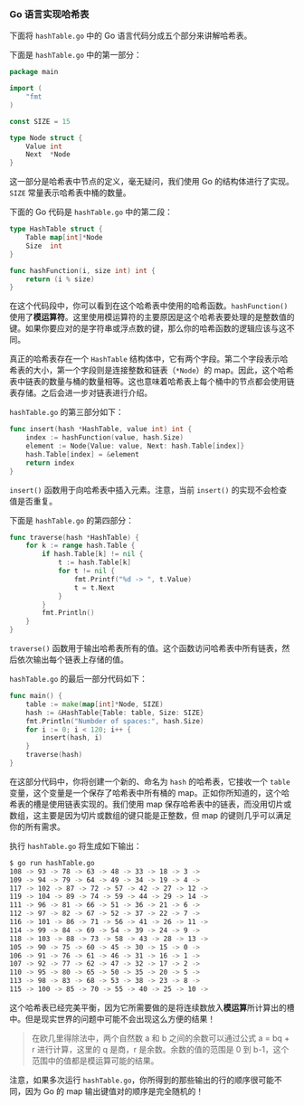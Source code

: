 ### Go 语言实现哈希表

下面将 `hashTable.go` 中的 Go 语言代码分成五个部分来讲解哈希表。

下面是 `hashTable.go` 中的第一部分：

```go
package main

import (
    "fmt
)

const SIZE = 15

type Node struct {
	Value int
	Next  *Node
}
```

这一部分是哈希表中节点的定义，毫无疑问，我们使用 Go 的结构体进行了实现。`SIZE` 常量表示哈希表中桶的数量。

下面的 Go 代码是 `hashTable.go` 中的第二段：

```go
type HashTable struct {
	Table map[int]*Node
	Size  int
}

func hashFunction(i, size int) int {
	return (i % size)
}
```

在这个代码段中，你可以看到在这个哈希表中使用的哈希函数。`hashFunction()` 使用了**模运算符**。这里使用模运算符的主要原因是这个哈希表要处理的是整数值的键。如果你要应对的是字符串或浮点数的键，那么你的哈希函数的逻辑应该与这不同。

真正的哈希表存在一个 `HashTable` 结构体中，它有两个字段。第二个字段表示哈希表的大小，第一个字段则是连接整数和链表（`*Node`）的 map。因此，这个哈希表中链表的数量与桶的数量相等。这也意味着哈希表上每个桶中的节点都会使用链表存储。之后会进一步对链表进行介绍。

`hashTable.go` 的第三部分如下：

```go
func insert(hash *HashTable, value int) int {
	index := hashFunction(value, hash.Size)
	element := Node{Value: value, Next: hash.Table[index]}
	hash.Table[index] = &element
	return index
}
```

`insert()` 函数用于向哈希表中插入元素。注意，当前 `insert()` 的实现不会检查值是否重复。

下面是 `hashTable.go` 的第四部分：

```go
func traverse(hash *HashTable) {
	for k := range hash.Table {
		if hash.Table[k] != nil {
			t := hash.Table[k]
			for t != nil {
				fmt.Printf("%d -> ", t.Value)
				t = t.Next
			}
		}
		fmt.Println()
	}
}
```

`traverse()` 函数用于输出哈希表所有的值。这个函数访问哈希表中所有链表，然后依次输出每个链表上存储的值。

`hashTable.go` 的最后一部分代码如下：

```go
func main() {
	table := make(map[int]*Node, SIZE)
	hash := &HashTable{Table: table, Size: SIZE}
	fmt.Println("Numbder of spaces:", hash.Size)
	for i := 0; i < 120; i++ {
		insert(hash, i)
	}
	traverse(hash)
}
```

在这部分代码中，你将创建一个新的、命名为 `hash` 的哈希表，它接收一个 `table` 变量，这个变量是一个保存了哈希表中所有桶的 map。正如你所知道的，这个哈希表的槽是使用链表实现的。我们使用 map 保存哈希表中的链表，而没用切片或数组，这主要是因为切片或数组的键只能是正整数，但 map 的键则几乎可以满足你的所有需求。

执行 `hashTable.go` 将生成如下输出：

```sh
$ go run hashTable.go
108 -> 93 -> 78 -> 63 -> 48 -> 33 -> 18 -> 3 -> 
109 -> 94 -> 79 -> 64 -> 49 -> 34 -> 19 -> 4 -> 
117 -> 102 -> 87 -> 72 -> 57 -> 42 -> 27 -> 12 -> 
119 -> 104 -> 89 -> 74 -> 59 -> 44 -> 29 -> 14 -> 
111 -> 96 -> 81 -> 66 -> 51 -> 36 -> 21 -> 6 -> 
112 -> 97 -> 82 -> 67 -> 52 -> 37 -> 22 -> 7 -> 
116 -> 101 -> 86 -> 71 -> 56 -> 41 -> 26 -> 11 -> 
114 -> 99 -> 84 -> 69 -> 54 -> 39 -> 24 -> 9 -> 
118 -> 103 -> 88 -> 73 -> 58 -> 43 -> 28 -> 13 -> 
105 -> 90 -> 75 -> 60 -> 45 -> 30 -> 15 -> 0 -> 
106 -> 91 -> 76 -> 61 -> 46 -> 31 -> 16 -> 1 -> 
107 -> 92 -> 77 -> 62 -> 47 -> 32 -> 17 -> 2 -> 
110 -> 95 -> 80 -> 65 -> 50 -> 35 -> 20 -> 5 -> 
113 -> 98 -> 83 -> 68 -> 53 -> 38 -> 23 -> 8 -> 
115 -> 100 -> 85 -> 70 -> 55 -> 40 -> 25 -> 10 -> 
```

这个哈希表已经完美平衡，因为它所需要做的是将连续数放入**模运算**所计算出的槽中。但是现实世界的问题中可能不会出现这么方便的结果！

> 在欧几里得除法中，两个自然数 a 和 b 之间的余数可以通过公式  a = bq + r 进行计算，这里的 q 是商，r 是余数。余数的值的范围是 0 到 b-1，这个范围中的值都是模运算可能的结果。

注意，如果多次运行 `hashTable.go`，你所得到的那些输出的行的顺序很可能不同，因为 Go 的 map 输出键值对的顺序是完全随机的！